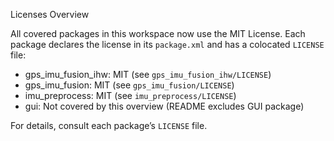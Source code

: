Licenses Overview

All covered packages in this workspace now use the MIT License. Each package declares the license in its `package.xml` and has a colocated `LICENSE` file:

- gps_imu_fusion_ihw: MIT (see `gps_imu_fusion_ihw/LICENSE`)
- gps_imu_fusion: MIT (see `gps_imu_fusion/LICENSE`)
- imu_preprocess: MIT (see `imu_preprocess/LICENSE`)
- gui: Not covered by this overview (README excludes GUI package)

For details, consult each package’s `LICENSE` file.
